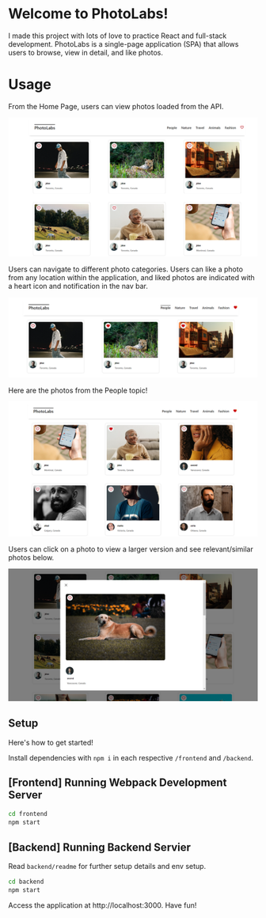 # Welcome to PhotoLabs!
I made this project with lots of love to practice React and full-stack development. PhotoLabs is a single-page application (SPA) that allows users to browse, view in detail, and like photos.

# Usage
From the Home Page, users can view photos loaded from the API.

!["Home Page"](https://github.com/cynthia-lam/photolabs/blob/main/docs/photolabs-homepage.png)

Users can navigate to different photo categories. Users can like a photo from any location within the application, and liked photos are indicated with a heart icon and notification in the nav bar.

!["Home Page"](https://github.com/cynthia-lam/photolabs/blob/main/docs/photolabs-nav-hover.png)

Here are the photos from the People topic! 

!["Home Page"](https://github.com/cynthia-lam/photolabs/blob/main/docs/photolabs-people.png)

Users can click on a photo to view a larger version and see relevant/similar photos below.

!["Modal"](https://github.com/cynthia-lam/photolabs/blob/main/docs/photolabs-modalOpen.png)


## Setup

Here's how to get started! 

Install dependencies with `npm i` in each respective `/frontend` and `/backend`.

## [Frontend] Running Webpack Development Server

```sh
cd frontend
npm start
```

## [Backend] Running Backend Servier

Read `backend/readme` for further setup details and env setup.

```sh
cd backend
npm start
```

Access the application at http://localhost:3000. Have fun!